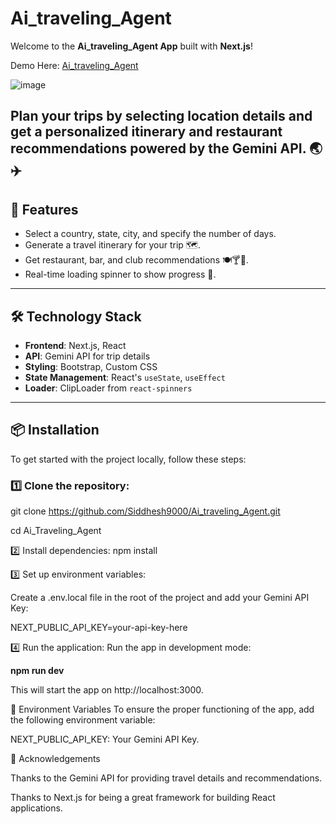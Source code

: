 # Ai_traveling_Agent

Welcome to the **Ai_traveling_Agent App** built with **Next.js**! 

Demo Here: [Ai_traveling_Agent](https://ai-traveling-agent.vercel.app/)

![image](https://github.com/user-attachments/assets/96b33cd7-c953-4716-a2c0-9e30ab92c670)

Plan your trips by selecting location details and get a personalized itinerary and restaurant recommendations powered by the Gemini API. 🌏✈️
---

## 🚀 Features

- Select a country, state, city, and specify the number of days.
- Generate a travel itinerary for your trip 🗺️.
- Get restaurant, bar, and club recommendations 🍽️🍸💃.
- Real-time loading spinner to show progress 🔄.
---

## 🛠️ Technology Stack

- **Frontend**: Next.js, React
- **API**: Gemini API for trip details
- **Styling**: Bootstrap, Custom CSS
- **State Management**: React's `useState`, `useEffect`
- **Loader**: ClipLoader from `react-spinners`

---

## 📦 Installation

To get started with the project locally, follow these steps:

### 1️⃣ Clone the repository:

git clone https://github.com/Siddhesh9000/Ai_traveling_Agent.git

cd Ai_Traveling_Agent

2️⃣ Install dependencies:
npm install

3️⃣ Set up environment variables:

Create a .env.local file in the root of the project and add your Gemini API Key:

NEXT_PUBLIC_API_KEY=your-api-key-here

4️⃣ Run the application:
Run the app in development mode:

**npm run dev**

This will start the app on http://localhost:3000.

🔑 Environment Variables
To ensure the proper functioning of the app, add the following environment variable:

NEXT_PUBLIC_API_KEY: Your Gemini API Key.

🙏 Acknowledgements

Thanks to the Gemini API for providing travel details and recommendations.

Thanks to Next.js for being a great framework for building React applications.

